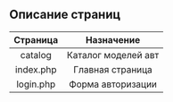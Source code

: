 ## Описание страниц

|     Страница    |  Назначение           |
|:---------------:|:---------------------:|
| catalog         | Каталог моделей  авт  |
| index.php       | Главная страница      |
| login.php       | Форма авторизации     |

